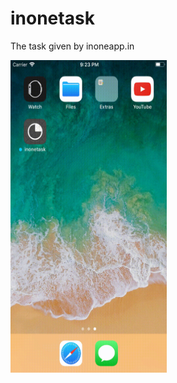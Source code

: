 # inonetask
The task given by inoneapp.in 


<img src="https://github.com/lakshaychhabra/inonetask/blob/master/task.gif" width="250" height="500" />
